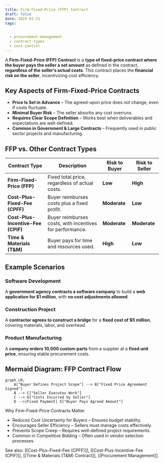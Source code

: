 ```yaml
---
title: Firm-Fixed-Price (FFP) Contract
draft: false
date: 2025-03-21
tags:
  
  
  - procurement-management
  - contract-types
  - cost-control
---
```


A **Firm-Fixed-Price (FFP) Contract** is a **type of fixed-price contract where the buyer pays the seller a set amount** as defined in the contract, **regardless of the seller’s actual costs**. This contract places the **financial risk on the seller**, incentivizing cost efficiency.

## **Key Aspects of Firm-Fixed-Price Contracts**
- **Price Is Set in Advance** – The agreed-upon price does not change, even if costs fluctuate.
- **Minimal Buyer Risk** – The seller absorbs any cost overruns.
- **Requires Clear Scope Definition** – Works best when deliverables and expectations are well-defined.
- **Common in Government & Large Contracts** – Frequently used in public sector projects and manufacturing.

## **FFP vs. Other Contract Types**
| **Contract Type**          | **Description** | **Risk to Buyer** | **Risk to Seller** |
|---------------------------|------------------------------------------------|----------------|----------------|
| **Firm-Fixed-Price (FFP)** | Fixed total price, regardless of actual costs. | **Low** | **High** |
| **Cost-Plus-Fixed-Fee (CPFF)** | Buyer reimburses costs plus a fixed profit. | **Moderate** | **Low** |
| **Cost-Plus-Incentive-Fee (CPIF)** | Buyer reimburses costs, with incentives for performance. | **Moderate** | **Moderate** |
| **Time & Materials (T&M)** | Buyer pays for time and resources used. | **High** | **Low** |

## **Example Scenarios**

### **Software Development**
A **government agency contracts a software company** to build a **web application for \$1 million**, with **no cost adjustments allowed**.

### **Construction Project**
A **contractor agrees to construct a bridge** for a **fixed cost of \$5 million**, covering materials, labor, and overhead.

### **Product Manufacturing**
A **company orders 10,000 custom parts** from a supplier at a **fixed unit price**, ensuring stable procurement costs.

## **Mermaid Diagram: FFP Contract Flow**
```mermaid
graph LR;
    A["Buyer Defines Project Scope"] --> B["Fixed Price Agreement Signed"]
    B --> C["Seller Executes Work"]
    C --> D["Costs Incurred by Seller"]
    D -->|Fixed Payment| E["Buyer Pays Agreed Amount"]
```

Why Firm-Fixed-Price Contracts Matter

- Reduces Cost Uncertainty for Buyers – Ensures budget stability.
- Encourages Seller Efficiency – Sellers must manage costs effectively.
- Prevents Scope Creep – Requires well-defined project requirements.
- Common in Competitive Bidding – Often used in vendor selection processes.

See also: [[Cost-Plus-Fixed-Fee (CPFF)]], [[Cost-Plus-Incentive-Fee (CPIF)]], [[Time & Materials (T&M) Contract]], [[Procurement Management]].